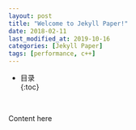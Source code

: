 ```yaml
---
layout: post
title: "Welcome to Jekyll Paper!"
date: 2018-02-11
last_modified_at: 2019-10-16
categories: [Jekyll Paper]
tags: [performance, c++]
---
```


* 目录  
{:toc}
<br/>

Content here